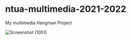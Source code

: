 # ntua-multimedia-2021-2022
My multimedia Hangman Project

![Screenshot (1051)](https://user-images.githubusercontent.com/62068599/169606027-60239293-d519-4c55-be4d-4264a4a9bbc1.png)


